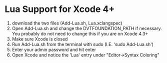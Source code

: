 # Lua Support for Xcode 4+ #
1. download the two files (Add-Lua.sh, Lua.xclangspec)
2. Open Add-Lua.sh and change the DVTFOUNDATION_PATH if necessary.  You probably do not need to change this if you are on Xcode 4.3+
3. Make sure Xcode is closed
4. Run Add-Lua.sh from the terminal with sudo (I.E. 'sudo Add-Lua.sh')
5. Enter your admin password and hit enter
6. Open Xcode and notice the 'Lua' entry under "Editor->Syntax Coloring"
